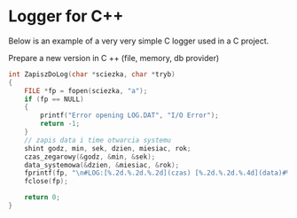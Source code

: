 # Logger for C++

Below is an example of a very very simple C logger  used in a C project. 

Prepare a new version in C ++ (file, memory, db provider)

```c
int ZapiszDoLog(char *sciezka, char *tryb)
{
	FILE *fp = fopen(sciezka, "a");
	if (fp == NULL)
	{
		printf("Error opening LOG.DAT", "I/O Error");
		return -1;
	}
	// zapis data i time otwarcia systemu 
	shint godz, min, sek, dzien, miesiac, rok;
	czas_zegarowy(&godz, &min, &sek);
	data_systemowa(&dzien, &miesiac, &rok);
	fprintf(fp, "\n#LOG:[%.2d.%.2d.%.2d](czas) [%.2d.%.2d.%.4d](data)#%s", godz, min, sek, dzien, miesiac, rok, tryb);
	fclose(fp);

	return 0;
}
```


